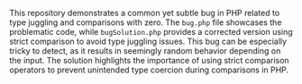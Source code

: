 This repository demonstrates a common yet subtle bug in PHP related to type juggling and comparisons with zero. The `bug.php` file showcases the problematic code, while `bugSolution.php` provides a corrected version using strict comparison to avoid type juggling issues.  This bug can be especially tricky to detect, as it results in seemingly random behavior depending on the input.  The solution highlights the importance of using strict comparison operators to prevent unintended type coercion during comparisons in PHP.